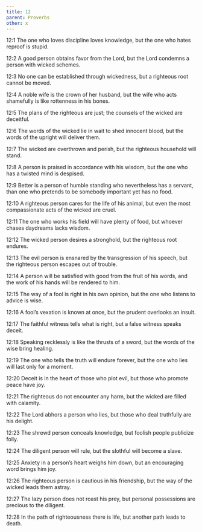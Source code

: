 ```yaml
---
title: 12
parent: Proverbs
other: x
---
```


<a name="12:1">12:1</a> The one who loves discipline loves knowledge, but the one who hates reproof is stupid.

<a name="12:2">12:2</a> A good person obtains favor from the Lord, but the Lord condemns a person with wicked schemes.

<a name="12:3">12:3</a> No one can be established through wickedness, but a righteous root cannot be moved.

<a name="12:4">12:4</a> A noble wife is the crown of her husband, but the wife who acts shamefully is like rottenness in his bones.

<a name="12:5">12:5</a> The plans of the righteous are just; the counsels of the wicked are deceitful.

<a name="12:6">12:6</a> The words of the wicked lie in wait to shed innocent blood, but the words of the upright will deliver them.

<a name="12:7">12:7</a> The wicked are overthrown and perish, but the righteous household will stand.

<a name="12:8">12:8</a> A person is praised in accordance with his wisdom, but the one who has a twisted mind is despised.

<a name="12:9">12:9</a> Better is a person of humble standing who nevertheless has a servant, than one who pretends to be somebody important yet has no food.

<a name="12:10">12:10</a> A righteous person cares for the life of his animal, but even the most compassionate acts of the wicked are cruel.

<a name="12:11">12:11</a> The one who works his field will have plenty of food, but whoever chases daydreams lacks wisdom.

<a name="12:12">12:12</a> The wicked person desires a stronghold, but the righteous root endures.

<a name="12:13">12:13</a> The evil person is ensnared by the transgression of his speech, but the righteous person escapes out of trouble.

<a name="12:14">12:14</a> A person will be satisfied with good from the fruit of his words, and the work of his hands will be rendered to him.

<a name="12:15">12:15</a> The way of a fool is right in his own opinion, but the one who listens to advice is wise.

<a name="12:16">12:16</a> A fool’s vexation is known at once, but the prudent overlooks an insult.

<a name="12:17">12:17</a> The faithful witness tells what is right, but a false witness speaks deceit.

<a name="12:18">12:18</a> Speaking recklessly is like the thrusts of a sword, but the words of the wise bring healing.

<a name="12:19">12:19</a> The one who tells the truth will endure forever, but the one who lies will last only for a moment.

<a name="12:20">12:20</a> Deceit is in the heart of those who plot evil, but those who promote peace have joy.

<a name="12:21">12:21</a> The righteous do not encounter any harm, but the wicked are filled with calamity.

<a name="12:22">12:22</a> The Lord abhors a person who lies, but those who deal truthfully are his delight.

<a name="12:23">12:23</a> The shrewd person conceals knowledge, but foolish people publicize folly.

<a name="12:24">12:24</a> The diligent person will rule, but the slothful will become a slave.

<a name="12:25">12:25</a> Anxiety in a person’s heart weighs him down, but an encouraging word brings him joy.

<a name="12:26">12:26</a> The righteous person is cautious in his friendship, but the way of the wicked leads them astray.

<a name="12:27">12:27</a> The lazy person does not roast his prey, but personal possessions are precious to the diligent.

<a name="12:28">12:28</a> In the path of righteousness there is life, but another path leads to death.
